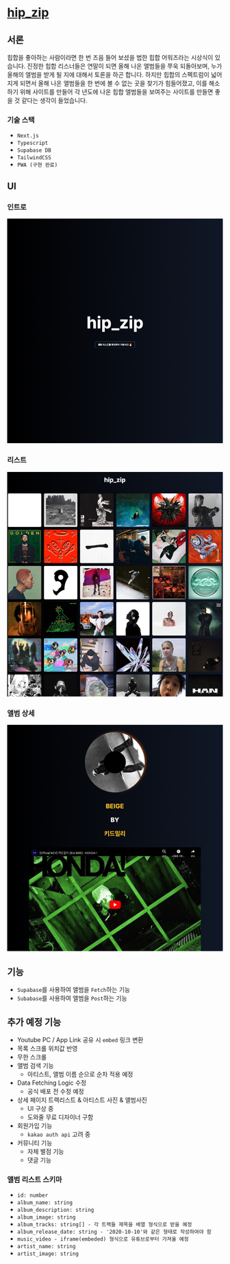 # [hip_zip](https://hip-zip.kro.kr)

## 서론

힙합을 좋아하는 사람이라면 한 번 즈음 들어 보셨을 법한 힙합 어워즈라는 시상식이 있습니다. 진정한 힙합 리스너들은 연말이 되면 올해 나온 앨범들을 쭈욱 되돌아보며, 누가 올해의 앨범을 받게 될 지에 대해서 토론을 하곤 합니다. 하지만 힙합의 스펙트럼이 넓어지게 되면서 올해 나온 앨범들을 한 번에 볼 수 없는 곳을 찾기가 힘들어졌고, 이를 해소하기 위해 사이트를 만들어 각 년도에 나온 힙합 앨범들을 보여주는 사이트를 만들면 좋을 것 같다는 생각이 들었습니다.

### 기술 스택

- `Next.js`
- `Typescript`
- `Supabase DB`
- `TailwindCSS`
-  `PWA (구현 완료)`

## UI
### 인트로
![](public/README/img.png)

### 리스트
![](public/README/img_1.png)

### 앨범 상세
![](public/README/img_2.png)

## 기능
- `Supabase`를 사용하여 앨범을 `Fetch`하는 기능
- `Subabase`를 사용하여 앨범을 `Post`하는 기능

## 추가 예정 기능
- Youtube PC / App Link 공유 시 `embed` 링크 변환
- 목록 스크롤 위치값 반영
- 무한 스크롤
- 앨범 검색 기능
  - 아티스트, 앨범 이름 순으로 순차 적용 예정
- Data Fetching Logic 수정
  - 공식 배포 전 수정 예정
- 상세 페이지 트랙리스트 & 아티스트 사진 & 앨범사진
  - UI 구상 중
  - 도와줄 무료 디자이너 구함
- 회원가입 기능
  - `kakao auth api` 고려 중
- 커뮤니티 기능
  - 자체 별점 기능
  - 댓글 기능

### 앨범 리스트 스키마

- `id: number`
- `album_name: string`
- `album_description: string`
- `album_image: string`
- `album_tracks: string[] - 각 트랙들 제목을 배열 형식으로 받을 예정`
- `album_release_date: string - '2020-10-10'와 같은 형태로 작성하여야 함`
- `music_video - iframe(embeded) 형식으로 유튜브로부터 가져올 예정`
- `artist_name: string`
- `artist_image: string`
